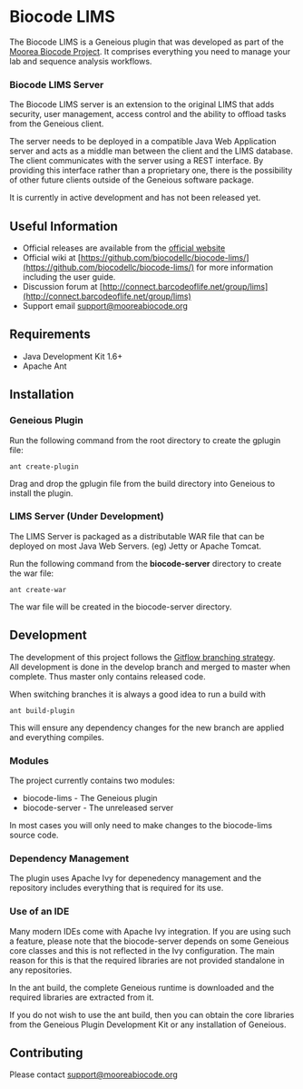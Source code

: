 # Biocode LIMS
The Biocode LIMS is a Geneious plugin that was developed as part of the [Moorea Biocode Project](http://mooreabiocode.org).
It comprises everything you need to manage your lab and sequence analysis workflows.

### Biocode LIMS Server 
The Biocode LIMS server is an extension to the original LIMS that adds security, user management, access control and 
the ability to offload tasks from the Geneious client.  
 
The server needs to be deployed in a compatible Java Web Application server and acts as a middle man between the 
client and the LIMS database.  The client communicates with the server using a REST interface.  By providing this
interface rather than a proprietary one, there is the possibility of other future clients outside of the Geneious 
software package.
 
It is currently in active development and has not been released yet.

## Useful Information
* Official releases are available from the [official website](https://github.com/biocodellc/biocode-lims/releases)
* Official wiki at [https://github.com/biocodellc/biocode-lims/](https://github.com/biocodellc/biocode-lims/) for more information
including the user guide.
* Discussion forum at [http://connect.barcodeoflife.net/group/lims](http://connect.barcodeoflife.net/group/lims) 
* Support email support@mooreabiocode.org
 
## Requirements
* Java Development Kit 1.6+
* Apache Ant

## Installation
### Geneious Plugin
Run the following command from the root directory to create the gplugin file:

    ant create-plugin  

Drag and drop the gplugin file from the build directory into Geneious to install the plugin.

### LIMS Server (Under Development)
The LIMS Server is packaged as a distributable WAR file that can be deployed on most Java Web Servers.  (eg) Jetty 
or Apache Tomcat.

Run the following command from the **biocode-server** directory to create the war file:
    
    ant create-war

The war file will be created in the biocode-server directory.

## Development
The development of this project follows the [Gitflow branching strategy](https://www.atlassian.com/git/tutorials/comparing-workflows/gitflow-workflow).  
All development is done in the develop branch and merged to master when complete.  Thus master only contains released code.

When switching branches it is always a good idea to run a build with

    ant build-plugin

This will ensure any dependency changes for the new branch are applied and everything compiles.

### Modules
The project currently contains two modules:

* biocode-lims - The Geneious plugin
* biocode-server - The unreleased server

In most cases you will only need to make changes to the biocode-lims source code.


### Dependency Management
The plugin uses Apache Ivy for depenedency management and the repository includes everything that is required for its use.


### Use of an IDE
Many modern IDEs come with Apache Ivy integration.  If you are using such a feature, please note that the biocode-server 
depends on some Geneious core classes and this is not reflected in the Ivy configuration.  The main reason for this is
  that the required libraries are not provided standalone in any repositories.

In the ant build, the complete Geneious runtime is downloaded and the required libraries are extracted from it.

If  you do not wish to use the ant build, then you can obtain the core libraries from the Geneious Plugin Development Kit
or any installation of Geneious.

## Contributing
Please contact support@mooreabiocode.org
